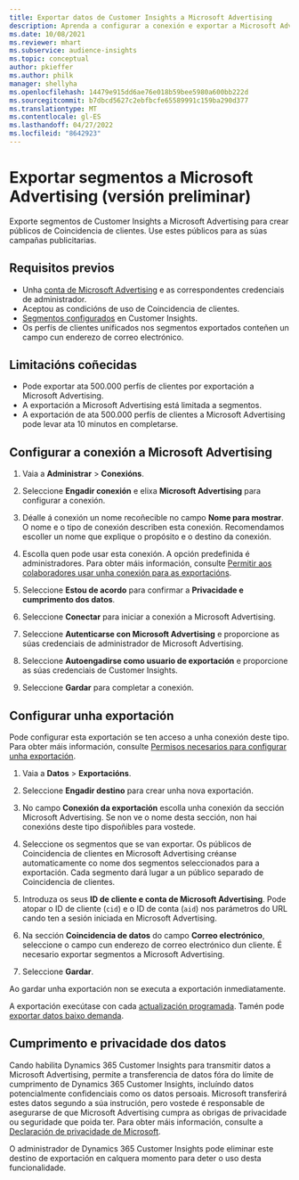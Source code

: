 ```yaml
---
title: Exportar datos de Customer Insights a Microsoft Advertising
description: Aprenda a configurar a conexión e exportar a Microsoft Advertising.
ms.date: 10/08/2021
ms.reviewer: mhart
ms.subservice: audience-insights
ms.topic: conceptual
author: pkieffer
ms.author: philk
manager: shellyha
ms.openlocfilehash: 14479e915dd6ae76e018b59bee5980a600bb222d
ms.sourcegitcommit: b7dbcd5627c2ebfbcfe65589991c159ba290d377
ms.translationtype: MT
ms.contentlocale: gl-ES
ms.lasthandoff: 04/27/2022
ms.locfileid: "8642923"
---
```

# <a name="export-segments-to-microsoft-advertising-preview"></a>Exportar segmentos a Microsoft Advertising (versión preliminar)

Exporte segmentos de Customer Insights a Microsoft Advertising para crear públicos de Coincidencia de clientes. Use estes públicos para as súas campañas publicitarias.

## <a name="prerequisites"></a>Requisitos previos

-   Unha [conta de Microsoft Advertising](https://ads.microsoft.com/) e as correspondentes credenciais de administrador.
-   Aceptou as condicións de uso de Coincidencia de clientes. 
-   [Segmentos configurados](segments.md) en Customer Insights.
-   Os perfís de clientes unificados nos segmentos exportados conteñen un campo cun enderezo de correo electrónico.

## <a name="known-limitations"></a>Limitacións coñecidas

- Pode exportar ata 500.000 perfís de clientes por exportación a Microsoft Advertising.
- A exportación a Microsoft Advertising está limitada a segmentos.
- A exportación de ata 500.000 perfís de clientes a Microsoft Advertising pode levar ata 10 minutos en completarse. 


## <a name="set-up-the-connection-to-microsoft-advertising"></a>Configurar a conexión a Microsoft Advertising

1. Vaia a **Administrar** > **Conexións**.

1. Seleccione **Engadir conexión** e elixa **Microsoft Advertising** para configurar a conexión.

1. Déalle á conexión un nome recoñecible no campo **Nome para mostrar**. O nome e o tipo de conexión describen esta conexión. Recomendamos escoller un nome que explique o propósito e o destino da conexión.

1. Escolla quen pode usar esta conexión. A opción predefinida é administradores. Para obter máis información, consulte [Permitir aos colaboradores usar unha conexión para as exportacións](connections.md#allow-contributors-to-use-a-connection-for-exports).

1. Seleccione **Estou de acordo** para confirmar a **Privacidade e cumprimento dos datos**.

1. Seleccione **Conectar** para iniciar a conexión a Microsoft Advertising.

1. Seleccione **Autenticarse con Microsoft Advertising** e proporcione as súas credenciais de administrador de Microsoft Advertising.

1. Seleccione **Autoengadirse como usuario de exportación** e proporcione as súas credenciais de Customer Insights.

1. Seleccione **Gardar** para completar a conexión.

## <a name="configure-an-export"></a>Configurar unha exportación

Pode configurar esta exportación se ten acceso a unha conexión deste tipo. Para obter máis información, consulte [Permisos necesarios para configurar unha exportación](export-destinations.md#set-up-a-new-export).

1. Vaia a **Datos** > **Exportacións**.

1. Seleccione **Engadir destino** para crear unha nova exportación.

1. No campo **Conexión da exportación** escolla unha conexión da sección Microsoft Advertising. Se non ve o nome desta sección, non hai conexións deste tipo dispoñibles para vostede.

1. Seleccione os segmentos que se van exportar. Os públicos de Coincidencia de clientes en Microsoft Advertising créanse automaticamente co nome dos segmentos seleccionados para a exportación. Cada segmento dará lugar a un público separado de Coincidencia de clientes. 

1. Introduza os seus **ID de cliente e conta de Microsoft Advertising**. Pode atopar o ID de cliente (`cid`) e o ID de conta (`aid`) nos parámetros do URL cando ten a sesión iniciada en Microsoft Advertising.

1. Na sección **Coincidencia de datos** do campo **Correo electrónico**, seleccione o campo cun enderezo de correo electrónico dun cliente. É necesario exportar segmentos a Microsoft Advertising.

1. Seleccione **Gardar**.

Ao gardar unha exportación non se executa a exportación inmediatamente.

A exportación execútase con cada [actualización programada](system.md#schedule-tab). Tamén pode [exportar datos baixo demanda](export-destinations.md#run-exports-on-demand). 


## <a name="data-privacy-and-compliance"></a>Cumprimento e privacidade dos datos

Cando habilita Dynamics 365 Customer Insights para transmitir datos a Microsoft Advertising, permite a transferencia de datos fóra do límite de cumprimento de Dynamics 365 Customer Insights, incluíndo datos potencialmente confidenciais como os datos persoais. Microsoft transferirá estes datos segundo a súa instrución, pero vostede é responsable de asegurarse de que Microsoft Advertising cumpra as obrigas de privacidade ou seguridade que poida ter. Para obter máis información, consulte a [Declaración de privacidade de Microsoft](https://go.microsoft.com/fwlink/?linkid=396732).

O administrador de Dynamics 365 Customer Insights pode eliminar este destino de exportación en calquera momento para deter o uso desta funcionalidade.
